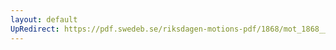 ```yaml
---
layout: default
UpRedirect: https://pdf.swedeb.se/riksdagen-motions-pdf/1868/mot_1868__ak__00223/mot_1868__ak__00223_001.pdf
---
```

